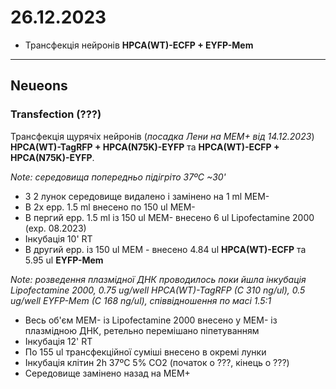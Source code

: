 26.12.2023
=========
- Трансфекція нейронів  __HPCA(WT)-ECFP + EYFP-Mem__

---

## Neueons
### Transfection (???)
Трансфекція щурячіх нейронів (_посадка Лени на MEM+ від 14.12.2023_)  __HPCA(WT)-TagRFP + HPCA(N75K)-EYFP__ та __HPCA(WT)-ECFP + HPCA(N75K)-EYFP__.

_Note: середовища попередньо підігріто 37ºC ~30'_

- З 2 лунок  середовище видалено і замінено на 1 ml MEM-
- В 2x epp. 1.5 ml внесено по 150 ul MEM-
- В пергий epp. 1.5 ml із 150 ul MEM- внесено 6 ul Lipofectamine 2000 (exp. 08.2023)
- Інкубація 10' RT
- В другий epp. із 150 ul MEM - внесено 4.84 ul  __HPCA(WT)-ECFP__ та  5.95 ul __EYFP-Mem__

_Note: розведення плазмідної ДНК проводилось поки йшла інкубація Lipofectamine 2000, 0.75 ug/well HPCA(WT)-TagRFP (C 310 ng/ul),  0.5 ug/well EYFP-Mem (C 168 ng/ul), співвідношення по маcі 1.5:1_

- Весь об'єм MEM- із Lipofectamine 2000 внесено  у MEM- із плазмідною ДНК, ретельно перемішано піпетуванням
- Інкубація 12' RT
- По 155 ul трансфекційної суміші внесено в окремі лунки
- Інкубація клітин 2h 37ºC 5% CO2 (початок о ???, кінець о ???)
- Середовище замінено назад на MEM+